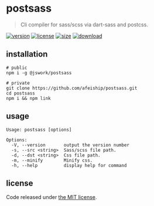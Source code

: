 # postsass
> Cli compiler for sass/scss via dart-sass and postcss.

[![version][version-image]][version-url]
[![license][license-image]][license-url]
[![size][size-image]][size-url]
[![download][download-image]][download-url]

## installation
```shell
# public
npm i -g @jswork/postsass

# private
git clone https://github.com/afeiship/postsass.git
cd postsass
npm i && npm link
```

## usage
~~~
Usage: postsass [options]

Options:
  -V, --version       output the version number
  -s, --src <string>  Sass/scss file path.
  -d, --dst <string>  Css file path.
  -m, --minify        Minify css.
  -h, --help          display help for command
~~~

## license
Code released under [the MIT license](https://github.com/afeiship/postsass/blob/master/LICENSE.txt).

[version-image]: https://img.shields.io/npm/v/@jswork/postsass
[version-url]: https://npmjs.org/package/@jswork/postsass

[license-image]: https://img.shields.io/npm/l/@jswork/postsass
[license-url]: https://github.com/afeiship/postsass/blob/master/LICENSE.txt

[size-image]: https://img.shields.io/bundlephobia/minzip/@jswork/postsass
[size-url]: https://github.com/afeiship/postsass/blob/master/dist/postsass.min.js

[download-image]: https://img.shields.io/npm/dm/@jswork/postsass
[download-url]: https://www.npmjs.com/package/@jswork/postsass
